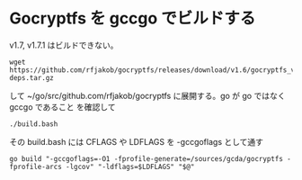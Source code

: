 # Gocryptfs を gccgo でビルドする

v1.7, v1.7.1 はビルドできない。

```
wget https://github.com/rfjakob/gocryptfs/releases/download/v1.6/gocryptfs_v1.6_src-deps.tar.gz 
```

して ~/go/src/github.com/rfjakob/gocryptfs に展開する。go が go ではなく gccgo であること
を確認して 

```
./build.bash
```

その build.bash には CFLAGS や LDFLAGS を -gccgoflags として通す

```
go build "-gccgoflags=-O1 -fprofile-generate=/sources/gcda/gocryptfs -fprofile-arcs -lgcov" "-ldflags=$LDFLAGS" "$@"
```



<!-- vim: set tw=90 filetype=markdown : -->
